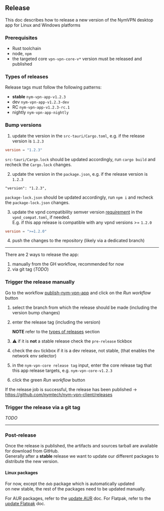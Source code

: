 ## Release

This doc describes how to release a new version of the NymVPN
desktop app for Linux and Windows platforms

### Prerequisites

- Rust toolchain
- node, `npm`
- the targeted core `vpn-vpn-core-v*` version must be released
  and published

### Types of releases

Release tags must follow the following patterns:

- **stable** `nym-vpn-app-v1.2.3`
- dev `nym-vpn-app-v1.2.3-dev`
- RC `nym-vpn-app-v1.2.3-rc.1`
- nightly `nym-vpn-app-nightly`

### Bump versions

1. update the version in the `src-tauri/Cargo.toml`, e.g. if the
   release version is `1.2.3`

```toml
version = "1.2.3"
```

`src-tauri/Cargo.lock` should be updated accordingly, run
`cargo build` and recheck the `Cargo.lock` changes.

2. update the version in the `package.json`, e.g. if the
   release version is `1.2.3`

```
"version": "1.2.3",
```

`package-lock.json` should be updated accordingly, run `npm i` and
recheck the `package-lock.json` changes.

3. update the vpnd compatibility semver version
   [requirement](https://docs.rs/semver/1.0.23/semver/struct.VersionReq.html)
   in the `vpnd_compat.toml`, if needed. \
   E.g. if this app release is compatible with any vpnd versions >= `1.2.0`

```toml
version = ">=1.2.0"
```

4. push the changes to the repository (likely via a dedicated
   branch)

---

There are 2 ways to release the app:

1. manually from the GH workflow, recommended for now
2. via git tag (_TODO_)

### Trigger the release manually

Go to the workflow
[publish-nym-vpn-app](https://github.com/nymtech/nym-vpn-client/actions/workflows/publish-nym-vpn-app.yml)
and click on the _Run workflow_ button

1. select the branch from which the release should be made
   (including the version bump changes)

2. enter the release tag (including the version)

   **NOTE** refer to the [types of releases](#types-of-releases) section

3. :warning: if it is **not** a stable release check the `pre-release` tickbox

4. check the `dev` tickbox if it is a dev release, not stable,
   (that enables the network env selector)

5. in the `nym-vpn-core release tag` input, enter the core release
   tag that this app release targets, e.g. `nym-vpn-core-v1.2.3`

6. click the green _Run workflow_ button

If the release job is successful, the release has been published
-> https://github.com/nymtech/nym-vpn-client/releases

### Trigger the release via a git tag

_TODO_

---

### Post-release

Once the release is published, the artifacts and sources tarball are available 
for download from GitHub. \
Generally after a **stable** release we want to update our different packages
to distribute the new version.

#### Linux packages

For now, except the `deb` package which is automatically updated \
on new stable, the rest of the packages need to be updated manually.

For AUR packages, refer to the [update AUR](update_aur.md) doc.
For Flatpak, refer to the [update Flatpak](update_flatpak.md) doc.
